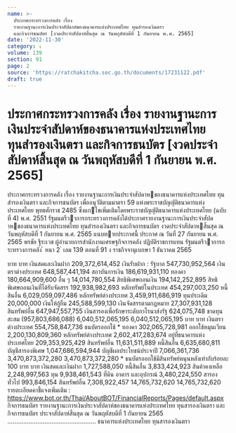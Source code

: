 ```yaml
---
name: >-
  ประกาศกระทรวงการคลัง เรื่อง
  รายงานฐานะการเงินประจำสัปดาห์ของธนาคารแห่งประเทศไทย ทุนสำรองเงินตรา
  และกิจการธนบัตร [งวดประจำสัปดาห์สิ้นสุด ณ วันพฤหัสบดีที่ 1 กันยายน พ.ศ. 2565]
date: '2022-11-30'
category: ง
volume: 139
section: 91
page: 2
source: 'https://ratchakitcha.soc.go.th/documents/17231122.pdf'
draft: true
---
```


# ประกาศกระทรวงการคลัง เรื่อง รายงานฐานะการเงินประจำสัปดาห์ของธนาคารแห่งประเทศไทย ทุนสำรองเงินตรา และกิจการธนบัตร [งวดประจำสัปดาห์สิ้นสุด ณ วันพฤหัสบดีที่ 1 กันยายน พ.ศ. 2565]

ประกาศกระทรวงการคลัง เรื่อง รายงานฐานะการเงินประจําสัปดาหของธนาคารแห่งประเทศไทย ทุนสํารองเงินตรา และกิจการธนบัตร เพื่ออนุวัติตามมาตรา 59 แห่งพระราชบัญญัติธนาคารแห่งประเทศไทย พุทธศักราช 2485 ซึ่งแกไขเพิ่มเติมโดยพระราชบัญญัติธนาคารแห่งประเทศไทย (ฉบับที่ 4) พ.ศ. 2551 รัฐมนตรีวาการกระทรวงการคลังได้ประกาศรายงานฐานะการเงินประจําสัปดาหของธนาคารแห่งประเทศไทย ทุนสํารองเงินตรา และกิจการธนบัตร งวดประจําสัปดาหสิ้นสุด ณ วันพฤหัสบดีที่ 1 กันยายน พ.ศ. 2565 แนบทายประกาศนี้ ประกาศ ณ วันที่ 27 กันยายน พ.ศ. 2565 พรชัย ฐีระเวช ผู้อํานวยการสํานักงานเศรษฐกิจการคลัง ปฏิบัติราชการแทน รัฐมนตรีวาการกระทรวงการคลัง ้ หนา 2 ่ เลม 139 ตอนที่ 91 ง ราชกิจจานุเบกษา 1 ธันวาคม 2565

บาท บาท เงินสดและเงินฝาก 209,372,614,452 เงินรับฝาก : รัฐบาล 547,730,952,564 เงินตราต่างประเทศ 648,587,441,194 สถาบันการเงิน 186,619,931,110 ทองคา 180,664,909,600 อื่น ๆ 14,014,780,554 สิทธิพิเศษถอนเงิน 194,142,252,895 สิทธิพิเศษถอนเงินที่ได้รับจัดสรร 192,938,982,693 หลักทรัพย์ในประเทศ 454,297,003,250 หนี้สินอื่น 6,029,059,097,486 หลักทรัพย์ต่างประเทศ 3,459,911,686,919 ทุนประเดิม 20,000,000 เงินให้กู้ยืม 245,588,599,130 เงินจัดสรรตามกฎหมาย 27,307,931,128 สินทรัพย์อื่น 647,947,557,755 เงินสารองเพื่อรักษาระดับกาไรนาส่งรัฐ 624,075,748 ขาดทุนสะสม (957,803,686,088) 6,040,512,065,195 6,040,512,065,195 บาท บาท เงินตราต่างประเทศ 554,758,847,736 ธนบัตรออกใช้ * ทองคา 302,065,728,981 ออกใช้หมุนเวียน 2,200,130,809,360 หลักทรัพย์ต่างประเทศ 2,602,417,283,674 อยู่ที่ธนาคารแห่งประเทศไทย 209,353,925,429 สินทรัพย์อื่น 11,631,511,889 หนี้สินอื่น 6,635,680,811 บัญชีสารองพิเศษ 1,047,686,594,944 บัญชีผลประโยชน์ประจาปี 7,066,361,736 3,470,873,372,280 3,470,873,372,280 * ธนบัตรออกใช้มีสินทรัพย์หนุนหลังเท่ากับร้อยละ 100 บาท บาท เงินสดและเงินฝาก 1,727,588,050 หนี้สินอื่น 3,833,424,923 สินค้าคงเหลือ 2,248,997,563 ทุน 9,938,461,543 ที่ดิน อาคาร และอุปกรณ์ 3,480,224,550 สารองทั่วไป 993,846,154 สินทรัพย์อื่น 7,308,922,457 14,765,732,620 14,765,732,620 รายละเอียดคาชี้แจงเพิ่มเติม : https://www.bot.or.th/Thai/AboutBOT/FinancialReports/Pages/default.aspx กิจการธนบัตร รายงานฐานะการเงินประจาสัปดาห์ของธนาคารแห่งประเทศไทย ทุนสารองเงินตรา และกิจการธนบัตร ประจาสัปดาห์สิ้นสุด ณ วันพฤหัสบดีที่ 1 กันยายน 2565 .................................................. ธนาคารแห่งประเทศไทย ทุนสารองเงินตรา
